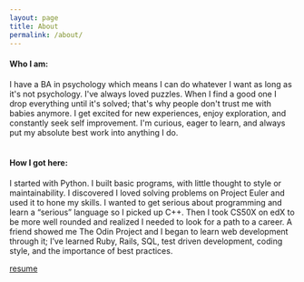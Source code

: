 ```yaml
---
layout: page
title: About
permalink: /about/
---
```


#### Who I am:
I have a BA in psychology which means I can do whatever I want as long as it's not psychology. I've always loved puzzles. When I find a good one I drop everything until it's solved; that's why people don't trust me with babies anymore. I get excited for new experiences, enjoy exploration, and constantly seek self improvement. I'm curious, eager to learn, and always put my absolute best work into anything I do.
<br>
<br>
#### How I got here:

I started with Python. I built basic programs, with little thought to style or maintainability. I discovered I loved solving problems on Project Euler and used it to hone my skills. I wanted to get serious about programming and learn a “serious” language so I picked up C++. Then I took CS50X on edX to be more well rounded and realized I needed to look for a path to a career. A friend showed me The Odin Project and I began to learn web development through it; I’ve learned Ruby, Rails, SQL, test driven development, coding style, and the importance of best practices.

<a type= "button" href="/assets/resume.pdf" class="btn btn-default">resume</a>